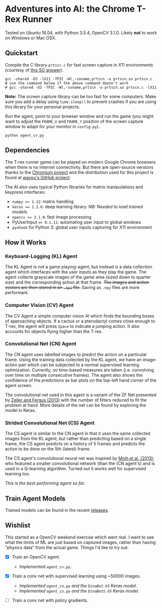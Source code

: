 # Adventures into AI: the Chrome T-Rex Runner

Tested on Ubuntu 16.04, with Python 3.5.4, OpenCV 3.1.0. Likely **not** to work
on Windows or Mac OSX.

## Quickstart

Compile the C library `prtscr.c` for fast screen capture in X11 environments
(courtesy of [this SO answer](https://stackoverflow.com/a/16141058])).

    gcc -shared -O3 -lX11 -fPIC -Wl,-soname,prtscn -o prtscn.so prtscn.c
    # use the command below if the above command doesn't work
    # gcc -shared -O3 -fPIC -Wl,-soname,prtscn -o prtscn.so prtscn.c -lX11

**Note:** The screen capture library can be too fast for some computers. Make
sure you add a delay using `time.sleep()` to prevent crashes if you are using
this library for your personal projects.

Run the agent, point to your browser window and run the game (you might want to
adjust the `FRAME_X` and `FRAME_Y` position of the screen capture window to
adapt for your monitor in `config.py`).

    python agent_cv.py

## Dependencies

The T-rex runner game can be played on modern Google Chrome browsers when there
is no internet connectivity. But there are open-source versions thanks to the
[Chromium project](https://www.chromium.org/) and the distribution used for
this project is found at [wayou's GitHub project](https://github.com/wayou/t-rex-runner/).

The AI also uses typical Python libraries for matrix manipulations and keypress
interfaces:

- `numpy >= 1.12`: matrix handling
- `keras == 2.1.6`: deep learning library. *NB: Needed to load trained models.*
- `opencv >= 3.1.0`: fast image processing
- PyUserInput `== 0.1.11`: automating user input to global windows
- `pyxhook` for Python 3: global user inputs capturing for X11 environment

## How it Works

### Keyboard-Logging (KL) Agent

The KL Agent is not a game playing-agent, but instead is a data collection
agent which interfaces with the user inputs as they play the game. The agent
collects grayscale images of the game area (sized down to quarter size) and the
corresponding action at that frame. ~~The images and action vectors are then
stored in an `.npz` file.~~ Saving as `.npy` files are more performant.

### Computer Vision (CV) Agent

The CV Agent a simple computer vision AI which finds the bounding boxes of
approaching objects. If a cactus or a pterodactyl comes close enough to T-rex,
the agent will press `Space` to indicate a jumping action. It also accounts for
objects flying higher than the T-rex.

### Convolutional Net (CN) Agent

The CN agent uses labelled images to predict the action on a particular frame.
Using the training data collected by the KL agent, we have an image-action pair
which can be subjected to a normal supervised learning optimization. Currently,
no time-based measures are taken (i.e. convolving over time on multiple
consecutive frames). The agent also shows the confidence of the predictions as
bar plots on the top-left hand corner of the agent screen.

The convolutional net used in this agent is a variant of the ZF Net presented
by [Zeiler and Fergus (2013)](https://arxiv.org/abs/1311.2901) with the number
of filters reduced to fit the problem at hand. More details of the net can be
found by exploring the model in Keras.

### Strided Convolutional Net (CS) Agent

The CS agent is similar to the CN agent in that it uses the same collected
images from the KL agent; but rather than predicting based on a single frame,
the CS agent predicts on a history of 5 frames and predicts the action to be
done on the 5th (latest) frame.

The CS agent's convolutional neural net was inspired by
[Mnih et al. (2013)](https://arxiv.org/abs/1312.5602); who featured a smaller
convolutional network (than the (CN agent's) and is used in a Q-learning
algorithm. Turned out it works well for supervised learning too.

*This is the best performing agent so far.*

## Train Agent Models

Trained models can be found in the recent [releases](https://github.com/syaffers/t-rex-runner-ai/releases).

## Wishlist

This started as a OpenCV weekend exercise which went real. I want to see what
the limits of ML are just based on captured images, rather than having
"physics data" from the actual game. Things I'd like to try out:

- [x] Train an OpenCV agent.
  - *Implemented `agent_cv.py`.*

- [x] Train a conv net with supervised learning using ~50000 images.
  - *Implemented `agent_cn.py` and the `DinoBot.h5` Keras model.*
  - *Implemented `agent_cs.py` and the `DinoBotS.h5` Keras model.*

- [ ] Train a conv net with policy gradients.
